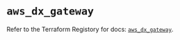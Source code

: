 # `aws_dx_gateway`

Refer to the Terraform Registory for docs: [`aws_dx_gateway`](https://registry.terraform.io/providers/hashicorp/aws/5.13.1/docs/resources/dx_gateway).
